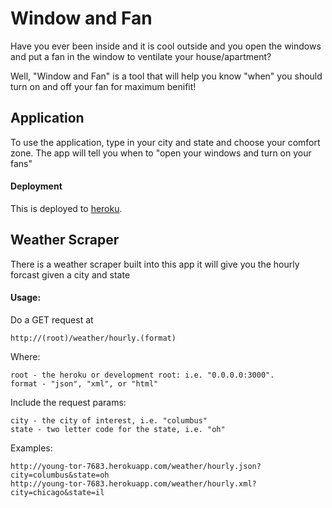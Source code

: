 Window and Fan
======

Have you ever been inside and it is cool outside and you open the windows and put a fan in the window to ventilate your house/apartment?

Well, "Window and Fan" is a tool that will help you know "when" you should turn on and off your fan for maximum benifit!

Application
------

To use the application, type in your city and state and choose your comfort zone.  The app will tell you when to "open your windows and turn on your fans"

#### Deployment

This is deployed to [heroku](http://young-tor-7683.herokuapp.com/).

Weather Scraper
------

There is a weather scraper built into this app it will give you the hourly forcast given a city and state

#### Usage:

Do a GET request at 

    http://(root)/weather/hourly.(format)

Where:

    root - the heroku or development root: i.e. "0.0.0.0:3000".  
    format - "json", "xml", or "html"

Include the request params:

    city - the city of interest, i.e. "columbus"
    state - two letter code for the state, i.e. "oh"

Examples:

    http://young-tor-7683.herokuapp.com/weather/hourly.json?city=columbus&state=oh
    http://young-tor-7683.herokuapp.com/weather/hourly.xml?city=chicago&state=il


